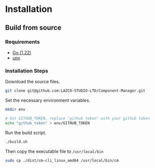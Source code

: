 # Installation
## Build from source
### Requirements
- [Go (1.22)](https://go.dev/doc/install)
- [upx](https://github.com/upx/upx/releases/latest)

### Installation Steps
Download the source files.
```bash
git clone git@github.com:LAZCO-STUDIO-LTD/Component-Manager.git
```

Set the necessary environment variables.
```bash
mkdir env

# Set GITHUB_TOKEN, replace "github token" with your github token
echo "github_token" > env/GITHUB_TOKEN
```

Run the build script.
```bash
./build.sh
```

Then copy the executable file to `/usr/local/bin`
```bash
sudo cp ./dist/cm-cli_linux_amd64 /usr/local/bin/cm
```